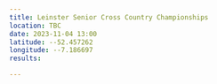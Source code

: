 ```yaml
---
title: Leinster Senior Cross Country Championships
location: TBC
date: 2023-11-04 13:00
latitude: --52.457262 
longitude: --7.186697
results:

---
```

